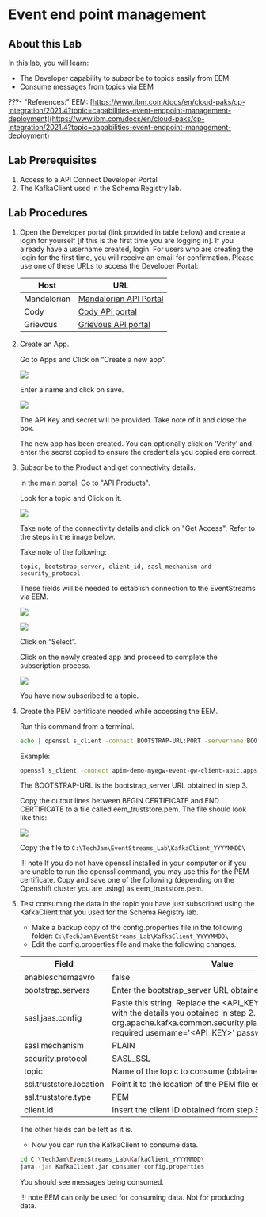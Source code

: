 # Event end point management

## About this Lab

In this lab, you will learn:

* The Developer capability to subscribe to topics easily from EEM.  
* Consume messages from topics via EEM 

???- "References:"
    EEM:  [https://www.ibm.com/docs/en/cloud-paks/cp-integration/2021.4?topic=capabilities-event-endpoint-management-deployment](https://www.ibm.com/docs/en/cloud-paks/cp-integration/2021.4?topic=capabilities-event-endpoint-management-deployment)

## Lab Prerequisites

1.	Access to a API Connect Developer Portal  
2.	The KafkaClient used in the Schema Registry lab. 

## Lab Procedures

1.	Open the Developer portal (link provided in table below) and create a login for yourself [if this is the first time you are logging in]. If you already have a username created, login. For users who are creating the login for the first time, you will receive an email for confirmation. 
Please use one of these URLs to access the Developer Portal:

    | Host | URL |
    | --- | --- |
    | Mandalorian | [Mandalorian API Portal](https://apim-demo-ptl-portal-web-cp4i-apic.apps.mandalorian.coc-ibm.com/mandalorian-admin-porg/sandbox) |
    | Cody| [Cody API portal](https://apim-demo-ptl-portal-web-cp4i-apic.apps.cody.coc-ibm.com/cody-admin-porg/sandbox) |
    | Grievous | [Grievous API portal](https://apim-demo-ptl-portal-web-cp4i-apic.apps.grievous.coc-ibm.com/grievous-admin-porg/sandbox) |  

2. Create an App.

    Go to Apps and Click on “Create a new app”. 

    ![](./images/lab-3-1.png)

    Enter a name and click on save.

    ![](./images/lab-3-2.png)

    The API Key and secret will be provided. Take note of it and close the box.
    
    The new app has been created. You can optionally click on ‘Verify’ and enter the secret copied to ensure the credentials you copied are correct. 

3.	Subscribe to the Product and get connectivity details.   

    In the main portal, Go to "API Products".   
    
    Look for a topic and Click on it.

    ![](./images/lab-3-3.png)

    Take note of the connectivity details and click on "Get Access". 
    Refer to the steps in the image below. 
    
    Take note of the following: 

    ```
    topic, bootstrap_server, client_id, sasl_mechanism and security_protocol. 
    ```

    These fields will be needed to establish connection to the EventStreams via EEM. 


    ![](./images/lab-3-4.png)

    ![](./images/lab-3-5.png)

    Click on “Select”.

    Click on the newly created app and proceed to complete the subscription process.

    ![](./images/lab-3-6.png)
    
    You have now subscribed to a topic. 

4.	Create the PEM certificate needed while accessing the EEM.

    Run this command from a terminal. 

    ```sh
    echo | openssl s_client -connect BOOTSTRAP-URL:PORT -servername BOOTSTRAP-URL
    ```

    Example:

    ```sh
    openssl s_client -connect apim-demo-myegw-event-gw-client-apic.apps.cody.coc-ibm.com:443 -servername apim-demo-myegw-event-gw-client-apic.apps.cody.coc-ibm.com
    ```

    The BOOTSTRAP-URL is the bootstrap_server URL obtained in step 3. 

    Copy the output lines between BEGIN CERTIFICATE and END CERTIFICATE to a file called eem_truststore.pem. The file should look like this:

    ![](./images/lab-3-7.png)

    Copy the file to `C:\TechJam\EventStreams_Lab\KafkaClient_YYYYMMDD\`


    !!! note
        If you do not have openssl installed in your computer or if you are unable to run the openssl command, you may use this for the PEM certificate. Copy and save one of the following (depending on the Openshift cluster you are using) as eem_truststore.pem. 

5. Test consuming the data in the topic you have just subscribed using the KafkaClient that you used for the Schema Registry lab.

    * Make a backup copy of the config.properties file in the following folder: `C:\TechJam\EventStreams_Lab\KafkaClient_YYYYMMDD\`
    * Edit the config.properties file and make the following changes. 


    | Field	| Value |
    | --- | --- |
    | enableschemaavro	| false |
    | bootstrap.servers	| Enter the bootstrap_server URL obtained in step 3. |
    | sasl.jaas.config	| Paste this string. Replace the <API_KEY\> and <SECRET\> with the details you obtained in step 2. org.apache.kafka.common.security.plain.PlainLoginModule required username='<API_KEY\>' password='<SECRET\>'; |
    | sasl.mechanism	| PLAIN |
    | security.protocol	| SASL_SSL |
    | topic	 | Name of the topic to consume (obtained in step 3) |
    | ssl.truststore.location	| Point it to the location of the PEM file eem_truststore.pem |
    | ssl.truststore.type	| PEM | 
    | client.id	| Insert the client ID obtained from step 3. |

    The other fields can be left as it is. 

    * Now you can run the KafkaClient to consume data. 

    ```sh
    cd C:\TechJam\EventStreams_Lab\KafkaClient_YYYYMMDD\ 
    java -jar KafkaClient.jar consumer config.properties
    ```

    You should see messages being consumed. 

    !!! note
         EEM can only be used for consuming data. Not for producing data. 
